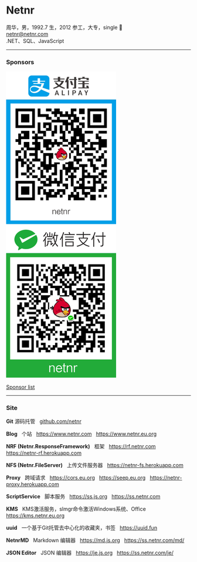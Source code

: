 # Netnr
周华，男，1992.7 生，2012 参工，大专，single 🤣  
netnr@netnr.com  
.NET、SQL、JavaScript

---

### Sponsors
<img src="static/donate/alipay.jpg" alt="支付宝" title="支付宝" width="300" />
<img src="static/donate/wechat.jpg" alt="微信" title="微信" width="300" />

[Sponsor list](SPONSORS.md)

---

### Site
**Git** 源码托管
&nbsp; [github.com/netnr](https://github.com/netnr) 

**Blog**
&nbsp; 个站
&nbsp; https://www.netnr.com
&nbsp; https://www.netnr.eu.org

**NRF (Netnr.ResponseFramework)**
&nbsp; 框架
&nbsp; https://rf.netnr.com
&nbsp; https://netnr-rf.herokuapp.com

**NFS (Netnr.FileServer)**
&nbsp; 上传文件服务器
&nbsp; https://netnr-fs.herokuapp.com

**Proxy**
&nbsp; 跨域请求
&nbsp; https://cors.eu.org
&nbsp; https://seep.eu.org
&nbsp; https://netnr-proxy.herokuapp.com

**ScriptService**
&nbsp; 脚本服务
&nbsp; https://ss.js.org
&nbsp; https://ss.netnr.com

**KMS**
&nbsp; KMS激活服务，slmgr命令激活Windows系统、Office
&nbsp; https://kms.netnr.eu.org

**uuid**
&nbsp; 一个基于Git托管去中心化的收藏夹，书签
&nbsp; https://uuid.fun

**NetnrMD**
&nbsp; Markdown 编辑器
&nbsp; https://md.js.org
&nbsp; https://ss.netnr.com/md/

**JSON Editor**
&nbsp; JSON 编辑器
&nbsp; https://je.js.org
&nbsp; https://ss.netnr.com/je/